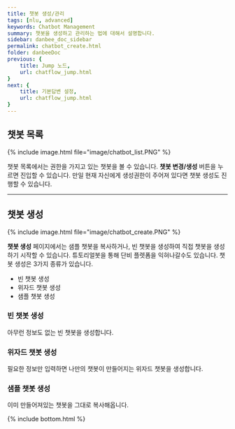 ```yaml
---
title: 챗봇 생성/관리
tags: [nlu, advanced]
keywords: Chatbot Management
summary: 챗봇을 생성하고 관리하는 법에 대해서 설명합니다.
sidebar: danbee_doc_sidebar
permalink: chatbot_create.html
folder: danbeeDoc
previous: {
    title: Jump 노드,
    url: chatflow_jump.html
}
next: {
    title: 기본답변 설정,
    url: chatflow_jump.html
}
---
```



## 챗봇 목록

{% include image.html file="image/chatbot_list.PNG" %}

챗봇 목록에서는 권한을 가지고 있는 챗봇을 볼 수 있습니다. **챗봇 변경/생성** 버튼을 누르면 진입할 수 있습니다. 만일 현재 자신에게 생성권한이 주어져 있다면 챗봇 생성도 진행할 수 있습니다. 

--------------

## 챗봇 생성

{% include image.html file="image/chatbot_create.PNG" %}

**챗봇 생성** 페이지에서는 샘플 챗봇을 복사하거나, 빈 챗봇을 생성하여 직접 챗봇을 생성하기 시작할 수 있습니다. 튜토리얼봇을 통해 단비 플렛폼을 익혀나갈수도 있습니다. 챗봇 생성은 3가지 종류가 있습니다.

 - 빈 챗봇 생성
 - 위자드 챗봇 생성
 - 샘플 챗봇 생성

### 빈 챗봇 생성

아무런 정보도 없는 빈 챗봇을 생성합니다.

### 위자드 챗봇 생성

필요한 정보만 입력하면 나만의 챗봇이 만들어지는 위자드 챗봇을 생성합니다.

### 샘플 챗봇 생성

이미 만들어져있는 챗봇을 그대로 복사해옵니다.



{% include bottom.html %}







